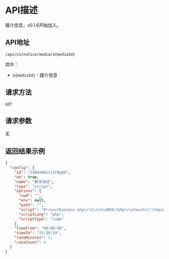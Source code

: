 # API描述
媒介信息，v0.1.6开始加入。

## API地址
~~~
/api/v1/notice/media/${mediaId}
~~~
其中：
* `${mediaId}` - 媒介信息

## 请求方法
~~~
GET
~~~

## 请求参数
无

## 返回结果示例
~~~json
{
  "config": {
    "id": "25AmaH8zi1lFBgAd",
    "on": true,
    "name": "脚本测试",
    "type": "script",
    "options": {
      "cwd": "",
      "env": null,
      "path": "",
      "script": "#!/usr/bin/env php\r\n\r\n\u003c?php\r\ntouch(\"/tmp/notice.\" . time() . \".php\");",
      "scriptLang": "php",
      "scriptType": "code"
    },
    "timeFrom": "00:00:00",
    "timeTo": "23:59:59",
    "rateMinutes": 1,
    "rateCount": 4
  }
}
~~~
